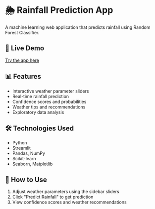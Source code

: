 # 🌦️ Rainfall Prediction App

A machine learning web application that predicts rainfall using Random Forest Classifier.

## 🚀 Live Demo
[Try the app here](https://rainfall-prediction-app-using-ml.streamlit.app/)

## 📊 Features
- Interactive weather parameter sliders
- Real-time rainfall prediction
- Confidence scores and probabilities
- Weather tips and recommendations
- Exploratory data analysis

## 🛠️ Technologies Used
- Python
- Streamlit
- Pandas, NumPy
- Scikit-learn
- Seaborn, Matplotlib

## 📱 How to Use
1. Adjust weather parameters using the sidebar sliders
2. Click "Predict Rainfall" to get prediction
3. View confidence scores and weather recommendations

